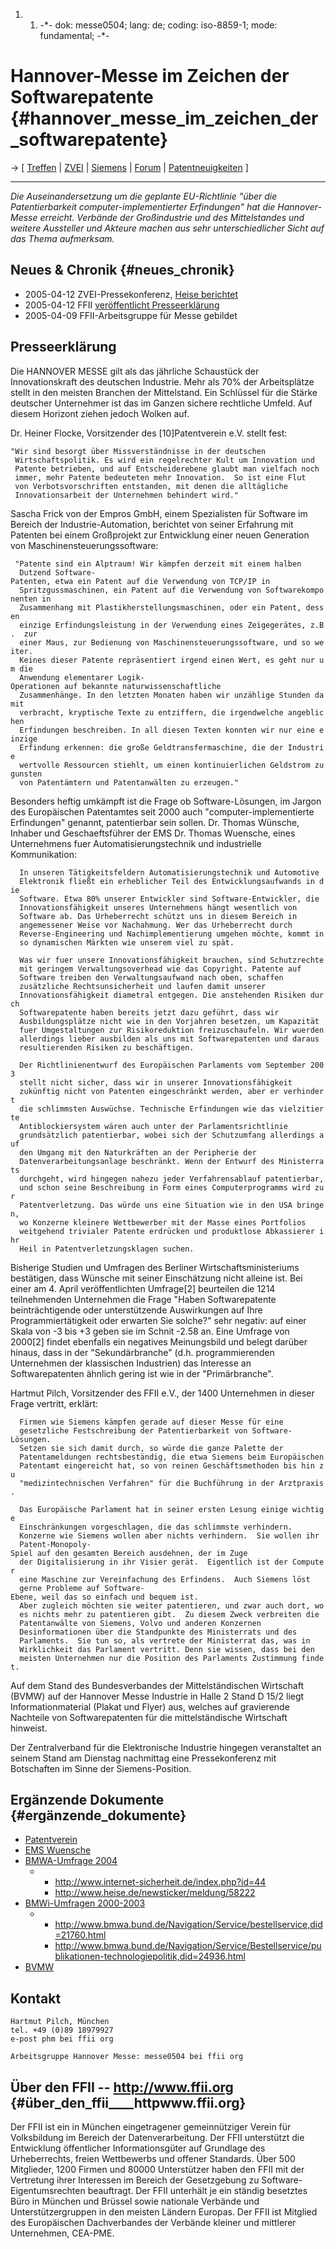 1.  1.  -\*- dok: messe0504; lang: de; coding: iso-8859-1; mode:
        fundamental; -\*-

# Hannover-Messe im Zeichen der Softwarepatente {#hannover_messe_im_zeichen_der_softwarepatente}

-\> \[ [ Treffen](SwpatpenmiDe "wikilink") \| [
ZVEI](SwpatzveiDe "wikilink") \| [ Siemens](SwpatsiemensDe "wikilink")
\|
[Forum](http://listinfo.ffii.org/mailman/listinfo/de-parl/ "wikilink")
\| [ Patentneuigkeiten](SwpatcninoDe "wikilink") \]

------------------------------------------------------------------------

*Die Auseinandersetzung um die geplante EU-Richtlinie \"über die
Patentierbarkeit computer-implementierter Erfindungen\" hat die
Hannover-Messe erreicht. Verbände der Großindustrie und des
Mittelstandes und weitere Aussteller und Akteure machen aus sehr
unterschiedlicher Sicht auf das Thema aufmerksam.*

## Neues & Chronik {#neues_chronik}

-   2005-04-12 ZVEI-Pressekonferenz, [Heise
    berichtet](http://www.heise.de/newsticker/meldung/58492 "wikilink")
-   2005-04-12 FFII [veröffentlicht
    Presseerklärung](http://lists.ffii.org/pipermail/neues/2005-April/000526.html "wikilink")
-   2005-04-09 FFII-Arbeitsgruppe für Messe gebildet

## Presseerklärung

Die HANNOVER MESSE gilt als das jährliche Schaustück der
Innovationskraft des deutschen Industrie. Mehr als 70% der Arbeitsplätze
stellt in den meisten Branchen der Mittelstand. Ein Schlüssel für die
Stärke deutscher Unternehmer ist das im Ganzen sichere rechtliche
Umfeld. Auf diesem Horizont ziehen jedoch Wolken auf.

Dr. Heiner Flocke, Vorsitzender des \[10\]Patentverein e.V. stellt fest:

`"Wir sind besorgt über Missverständnisse in der deutschen`\
` Wirtschaftspolitik. Es wird ein regelrechter Kult um Innovation und`\
` Patente betrieben, und auf Entscheiderebene glaubt man vielfach noch`\
` immer, mehr Patente bedeuteten mehr Innovation.  So ist eine Flut `\
` von Verbotsvorschriften entstanden, mit denen die alltägliche `\
` Innovationsarbeit der Unternehmen behindert wird."`

Sascha Frick von der Empros GmbH, einem Spezialisten für Software im
Bereich der Industrie-Automation, berichtet von seiner Erfahrung mit
Patenten bei einem Großprojekt zur Entwicklung einer neuen Generation
von Maschinensteuerungssoftware:

` "Patente sind ein Alptraum! Wir kämpfen derzeit mit einem halben`\
`  Dutzend Software-Patenten, etwa ein Patent auf die Verwendung von TCP/IP in`\
`  Spritzgussmaschinen, ein Patent auf die Verwendung von Softwarekomponenten in`\
`  Zusammenhang mit Plastikherstellungsmaschinen, oder ein Patent, dessen`\
`  einzige Erfindungsleistung in der Verwendung eines Zeigegerätes, z.B.  zur`\
`  einer Maus, zur Bedienung von Maschinensteuerungssoftware, und so weiter.`\
`  Keines dieser Patente repräsentiert irgend einen Wert, es geht nur um die`\
`  Anwendung elementarer Logik-Operationen auf bekannte naturwissenschaftliche `\
`  Zusammenhänge. In den letzten Monaten haben wir unzählige Stunden damit `\
`  verbracht, kryptische Texte zu entziffern, die irgendwelche angeblichen `\
`  Erfindungen beschreiben. In all diesen Texten konnten wir nur eine einzige `\
`  Erfindung erkennen: die große Geldtransfermaschine, die der Industrie `\
`  wertvolle Ressourcen stiehlt, um einen kontinuierlichen Geldstrom zugunsten `\
`  von Patentämtern und Patentanwälten zu erzeugen."`

Besonders heftig umkämpft ist die Frage ob Software-Lösungen, im Jargon
des Europäischen Patentamtes seit 2000 auch \"computer-implementierte
Erfindungen\" genannt, patentierbar sein sollen. Dr. Thomas Wünsche,
Inhaber und Geschaeftsführer der EMS Dr. Thomas Wuensche, eines
Unternehmens fuer Automatisierungstechnik und industrielle
Kommunikation:

`  In unseren Tätigkeitsfeldern Automatisierungstechnik und Automotive`\
`  Elektronik fließt ein erheblicher Teil des Entwicklungsaufwands in die`\
`  Software. Etwa 80% unserer Entwickler sind Software-Entwickler, die`\
`  Innovationsfähigkeit unseres Unternehmens hängt wesentlich von`\
`  Software ab. Das Urheberrecht schützt uns in diesem Bereich in`\
`  angemessener Weise vor Nachahmung. Wer das Urheberrecht durch`\
`  Reverse-Engineering und Nachimplementierung umgehen möchte, kommt in`\
`  so dynamischen Märkten wie unserem viel zu spät.`

`  Was wir fuer unsere Innovationsfähigkeit brauchen, sind Schutzrechte`\
`  mit geringem Verwaltungsoverhead wie das Copyright. Patente auf`\
`  Software treiben den Verwaltungsaufwand nach oben, schaffen`\
`  zusätzliche Rechtsunsicherheit und laufen damit unserer`\
`  Innovationsfähigkeit diametral entgegen. Die anstehenden Risiken durch`\
`  Softwarepatente haben bereits jetzt dazu geführt, dass wir`\
`  Ausbildungsplätze nicht wie in den Vorjahren besetzen, um Kapazität`\
`  fuer Umgestaltungen zur Risikoreduktion freizuschaufeln. Wir wuerden`\
`  allerdings lieber ausbilden als uns mit Softwarepatenten und daraus`\
`  resultierenden Risiken zu beschäftigen.`

`  Der Richtlinienentwurf des Europäischen Parlaments vom September 2003`\
`  stellt nicht sicher, dass wir in unserer Innovationsfähigkeit`\
`  zukünftig nicht von Patenten eingeschränkt werden, aber er verhindert`\
`  die schlimmsten Auswüchse. Technische Erfindungen wie das vielzitierte`\
`  Antiblockiersystem wären auch unter der Parlamentsrichtlinie`\
`  grundsätzlich patentierbar, wobei sich der Schutzumfang allerdings auf`\
`  den Umgang mit den Naturkräften an der Peripherie der`\
`  Datenverarbeitungsanlage beschränkt. Wenn der Entwurf des Ministerrats`\
`  durchgeht, wird hingegen nahezu jeder Verfahrensablauf patentierbar,`\
`  und schon seine Beschreibung in Form eines Computerprogramms wird zur`\
`  Patentverletzung. Das würde uns eine Situation wie in den USA bringen,`\
`  wo Konzerne kleinere Wettbewerber mit der Masse eines Portfolios`\
`  weitgehend trivialer Patente erdrücken und produktlose Abkassierer ihr`\
`  Heil in Patentverletzungsklagen suchen.`

Bisherige Studien und Umfragen des Berliner Wirtschaftsministeriums
bestätigen, dass Wünsche mit seiner Einschätzung nicht alleine ist. Bei
einer am 4. April veröffentlichten Umfrage\[2\] beurteilen die 1214
teilnehmenden Unternehmen die Frage \"Haben Softwarepatente
beinträchtigende oder unterstützende Auswirkungen auf Ihre
Programmiertätigkeit oder erwarten Sie solche?\" sehr negativ: auf einer
Skala von -3 bis +3 geben sie im Schnit -2.58 an. Eine Umfrage von
2000\[2\] findet ebenfalls ein negatives Meinungsbild und belegt darüber
hinaus, dass in der \"Sekundärbranche\" (d.h. programmierenden
Unternehmen der klassischen Industrien) das Interesse an
Softwarepatenten ähnlich gering ist wie in der \"Primärbranche\".

Hartmut Pilch, Vorsitzender des FFII e.V., der 1400 Unternehmen in
dieser Frage vertritt, erklärt:

`  Firmen wie Siemens kämpfen gerade auf dieser Messe für eine`\
`  gesetzliche Festschreibung der Patentierbarkeit von Software-Lösungen.`\
`  Setzen sie sich damit durch, so würde die ganze Palette der`\
`  Patentameldungen rechtsbeständig, die etwa Siemens beim Europäischen`\
`  Patentamt eingereicht hat, so von reinen Geschäftsmethoden bis hin zu`\
`  "medizintechnischen Verfahren" für die Buchführung in der Arztpraxis.`

`  Das Europäische Parlament hat in seiner ersten Lesung einige wichtige`\
`  Einschränkungen vorgeschlagen, die das schlimmste verhindern.`\
`  Konzerne wie Siemens wollen aber nichts verhindern.  Sie wollen ihr`\
`  Patent-Monopoly-Spiel auf den gesamten Bereich ausdehnen, der im Zuge`\
`  der Digitalisierung in ihr Visier gerät.  Eigentlich ist der Computer`\
`  eine Maschine zur Vereinfachung des Erfindens.  Auch Siemens löst`\
`  gerne Probleme auf Software-Ebene, weil das so einfach und bequem ist.`\
`  Aber zugleich möchten sie weiter patentieren, und zwar auch dort, wo`\
`  es nichts mehr zu patentieren gibt.  Zu diesem Zweck verbreiten die`\
`  Patentanwälte von Siemens, Volvo und anderen Konzernen`\
`  Desinformationen über die Standpunkte des Ministerrats und des`\
`  Parlaments.  Sie tun so, als vertrete der Ministerrat das, was in`\
`  Wirklichkeit das Parlament vertritt. Denn sie wissen, dass bei den`\
`  meisten Unternehmen nur die Position des Parlaments Zustimmung findet.`

Auf dem Stand des Bundesverbandes der Mittelständischen Wirtschaft
(BVMW) auf der Hannover Messe Industrie in Halle 2 Stand D 15/2 liegt
Informationmaterial (Plakat und Flyer) aus, welches auf gravierende
Nachteile von Softwarepatenten für die mittelständische Wirtschaft
hinweist.

Der Zentralverband für die Elektronische Industrie hingegen veranstaltet
an seinem Stand am Dienstag nachmittag eine Pressekonferenz mit
Botschaften im Sinne der Siemens-Position.

## Ergänzende Dokumente {#ergänzende_dokumente}

-   [Patentverein](http://www.patentverein.de/ "wikilink")
-   [EMS Wuensche](http://www.ems-wuensche.de/ "wikilink")
-   [BMWA-Umfrage 2004](http://wiki.ffii.org/Ifis050404De "wikilink")
    -   -   <http://www.internet-sicherheit.de/index.php?id=44>
        -   <http://www.heise.de/newsticker/meldung/58222>
-   [BMWi-Umfragen
    2000-2003](http://swpat.ffii.org/papiere/bmwi-fhgmpi01/ "wikilink")
    -   -   <http://www.bmwa.bund.de/Navigation/Service/bestellservice,did=21760.html>
        -   <http://www.bmwa.bund.de/Navigation/Service/Bestellservice/publikationen-technologiepolitik,did=24936.html>
-   [BVMW](http://www.bvmw.de/ "wikilink")

## Kontakt

`Hartmut Pilch, München`\
`tel. +49 (0)89 18979927`\
`e-post phm bei ffii org`

`Arbeitsgruppe Hannover Messe: messe0504 bei ffii org`

## Über den FFII \-- <http://www.ffii.org> {#über_den_ffii____httpwww.ffii.org}

Der FFII ist ein in München eingetragener gemeinnütziger Verein für
Volksbildung im Bereich der Datenverarbeitung. Der FFII unterstützt die
Entwicklung öffentlicher Informationsgüter auf Grundlage des
Urheberrechts, freien Wettbewerbs und offener Standards. Über 500
Mitglieder, 1200 Firmen und 80000 Unterstützer haben den FFII mit der
Vertretung ihrer Interessen im Bereich der Gesetzgebung zu
Software-Eigentumsrechten beauftragt. Der FFII unterhält je ein ständig
besetztes Büro in München und Brüssel sowie nationale Verbände und
Unterstützergruppen in den meisten Ländern Europas. Der FFII ist
Mitglied des Europäischen Dachverbandes der Verbände kleiner und
mittlerer Unternehmen, CEA-PME.
